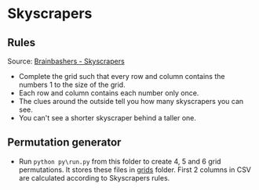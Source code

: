 # Skyscrapers

## Rules

Source: [Brainbashers - Skyscrapers](https://www.brainbashers.com/skyscrapershelp.asp)

- Complete the grid such that every row and column contains the numbers 1 to the size of the grid.
- Each row and column contains each number only once.
- The clues around the outside tell you how many skyscrapers you can see.
- You can't see a shorter skyscraper behind a taller one.

## Permutation generator

- Run `python py\run.py`  from this folder to create 4, 5 and 6 grid permutations. It stores these files in [grids](grids) folder. First 2 columns in CSV are calculated according to Skyscrapers rules.
